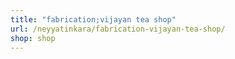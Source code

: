 ```yaml
---
title: "fabrication;vijayan tea shop"
url: /neyyatinkara/fabrication-vijayan-tea-shop/
shop: shop
---
```

